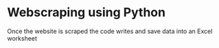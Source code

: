 # Webscraping using Python

Once the website is scraped the code writes and save data into an Excel worksheet 
